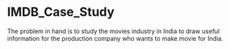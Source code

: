 # IMDB_Case_Study
The problem in hand is to study the movies industry in India to draw useful information for the production company who wants to make movie for India.
